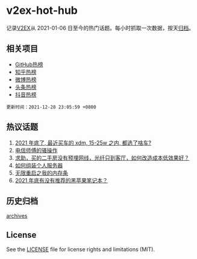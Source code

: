 # v2ex-hot-hub

 记录[V2EX](https://www.v2ex.com/)从 2021-01-06 日至今的热门话题。每小时抓取一次数据，按天[归档](archives)。
 
 ## 相关项目

- [GitHub热榜](https://github.com/snaildev/github-hot-hub)
- [知乎热榜](https://github.com/snaildev/zhihu-hot-hub)
- [微博热榜](https://github.com/snaildev/weibo-hot-hub)
- [头条热榜](https://github.com/snaildev/toutiao-hot-hub)
- [抖音热榜](https://github.com/snaildev/douyin-hot-hub)


 `更新时间：2021-12-28 23:05:59 +0800`

## 热议话题

1. [2021 年底了, 最近买车的 xdm, 15-25w 之内, 都选了啥车?](https://www.v2ex.com/t/824851)
1. [电信师傅的骚操作](https://www.v2ex.com/t/824768)
1. [求助，买的二手房没有预埋网线，光纤只到客厅，如何改造成本低效果好？](https://www.v2ex.com/t/824790)
1. [如何组装个人服务器](https://www.v2ex.com/t/824888)
1. [无限重启之我的内存条](https://www.v2ex.com/t/824774)
1. [2021 年底有没有推荐的黑苹果笔记本？](https://www.v2ex.com/t/824777)

## 历史归档

[archives](archives)

## License

See the [LICENSE](LICENSE) file for license rights and limitations (MIT).

